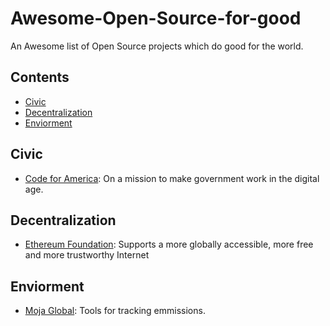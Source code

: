 # Awesome-Open-Source-for-good
An Awesome list of Open Source projects which do good for the world.

## Contents
- [Civic](#civic)
- [Decentralization](#decentralization)
- [Enviorment](#enviorment)


## Civic
- [Code for America](https://www.codeforamerica.org/): On a mission to make government work in the digital age.

## Decentralization
- [Ethereum Foundation](https://www.ethereum.org/foundation): Supports a more globally accessible, more free and more trustworthy Internet

## Enviorment
- [Moja Global](http://moja.global/): Tools for tracking emmissions.



